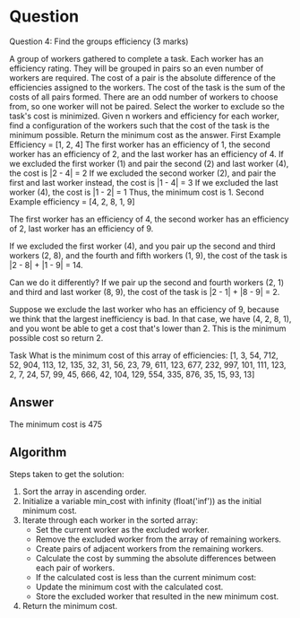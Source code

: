 # Question

Question 4: Find the groups efficiency (3 marks)

A group of workers gathered to complete a task. Each worker has an efficiency rating. They will be grouped in pairs so an even number of workers are required. The cost of a pair is the absolute difference of the efficiencies assigned to the workers. The cost of the task is the sum of the costs of all pairs formed. There are an odd number of workers to choose from, so one worker will not be paired. Select the worker to exclude so the task's cost is minimized.
Given n workers and efficiency for each worker, find a configuration of the workers such that the cost of the task is the minimum possible. Return the minimum cost as the answer.
First Example
Efficiency = [1, 2, 4]
The first worker has an efficiency of 1, the second worker has an efficiency of 2, and the last worker has an efficiency of 4.
If we excluded the first worker (1) and pair the second (2) and last worker (4), the cost is |2 - 4| = 2
If we excluded the second worker (2), and pair the first and last worker instead, the cost is |1 - 4| = 3
If we excluded the last worker (4), the cost is |1 - 2| = 1
Thus, the minimum cost is 1.
Second Example
efficiency = [4, 2, 8, 1, 9]

The first worker has an efficiency of 4, the second worker has an efficiency of 2, last worker has an efficiency of 9.

If we excluded the first worker (4), and you pair up the second and third workers (2, 8), and the fourth and fifth workers (1, 9), the cost of the task is |2 - 8| + |1 - 9| = 14.

Can we do it differently? If we pair up the second and fourth workers (2, 1) and third and last worker (8, 9), the cost of the task is |2 - 1| + |8 - 9| = 2.

Suppose we exclude the last worker who has an efficiency of 9, because we think that the largest inefficiency is bad. In that case, we have (4, 2, 8, 1), and you wont be able to get a cost that's lower than 2.
This is the minimum possible cost so return 2.

Task
What is the minimum cost of this array of efficiencies:
[1, 3, 54, 712, 52, 904, 113, 12, 135, 32, 31, 56, 23, 79, 611, 123, 677, 232, 997, 101, 111,
123, 2, 7, 24, 57, 99, 45, 666, 42, 104, 129, 554, 335, 876, 35, 15, 93, 13]

## Answer

The minimum cost is 475


## Algorithm

Steps taken to get the solution:

1. Sort the array in ascending order.
2. Initialize a variable min_cost with infinity (float('inf')) as the initial minimum cost.
3. Iterate through each worker in the sorted array:
    - Set the current worker as the excluded worker.
    - Remove the excluded worker from the array of remaining workers.
    - Create pairs of adjacent workers from the remaining workers.
    - Calculate the cost by summing the absolute differences between each pair of workers.
    - If the calculated cost is less than the current minimum cost:
    - Update the minimum cost with the calculated cost.
    - Store the excluded worker that resulted in the new minimum cost.
4. Return the minimum cost.
